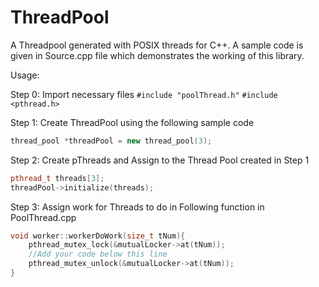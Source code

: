 # ThreadPool
A Threadpool generated with POSIX threads for C++.
A sample code is given in Source.cpp file which demonstrates the working of this library.


Usage:

Step 0:
Import necessary files
`#include "poolThread.h"`
`#include <pthread.h>`

Step 1: 
Create ThreadPool using the following sample code
```c++
thread_pool *threadPool = new thread_pool(3);
```

Step 2:
Create pThreads and Assign to the Thread Pool created in Step 1
```c++
pthread_t threads[3];
threadPool->initialize(threads);
```

Step 3:
Assign work for Threads to do in Following function in PoolThread.cpp
```c++
void worker::workerDoWork(size_t tNum){
	pthread_mutex_lock(&mutualLocker->at(tNum));
	//Add your code below this line
	pthread_mutex_unlock(&mutualLocker->at(tNum));
}
```

